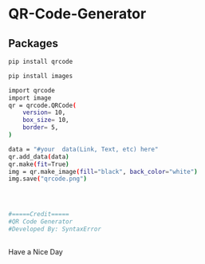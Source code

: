 # QR-Code-Generator
## Packages
```bash
pip install qrcode
```
```bash
pip install images
```

```bash
import qrcode
import image
qr = qrcode.QRCode(
    version= 10,
    box_size= 10,
    border= 5,
)

data = "#your  data(Link, Text, etc) here"
qr.add_data(data)
qr.make(fit=True)
img = qr.make_image(fill="black", back_color="white")
img.save("qrcode.png")




#=====Credit=====
#QR Code Generator
#Developed By: SyntaxError
```

##
Have a Nice Day
